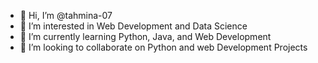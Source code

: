 - 👋 Hi, I’m @tahmina-07
- 👀 I’m interested in Web Development and Data Science 
- 🌱 I’m currently learning Python, Java, and Web Development 
- 💞️ I’m looking to collaborate on Python and web Development Projects

<!---
tahmina-07/tahmina-07 is a ✨ special ✨ repository because its `README.md` (this file) appears on your GitHub profile.
You can click the Preview link to take a look at your changes.
--->
